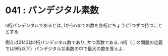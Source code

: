 # 041 : パンデジタル素数

n桁パンデジタルであるとは, 1からnまでの数を各桁にちょうど1つずつ持つこととする.

例えば2143は4桁パンデジタル数であり, かつ素数である. n桁（この問題の定義では9桁以下）パンデジタルな素数の中で最大の数を答えよ.


